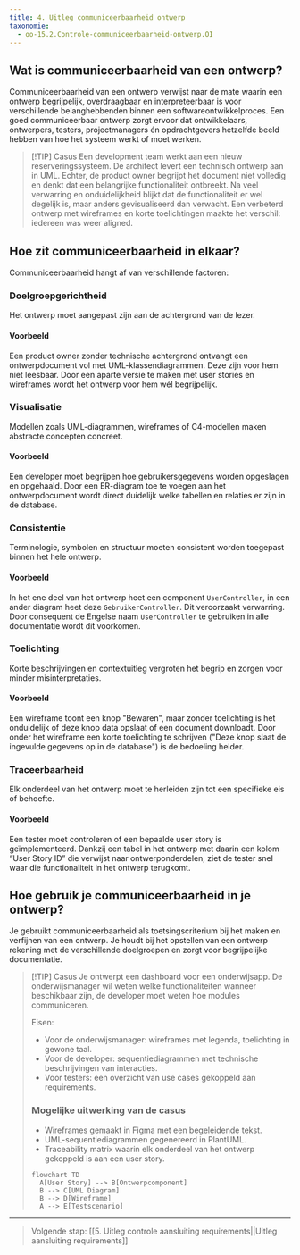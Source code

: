 ```yaml
---
title: 4. Uitleg communiceerbaarheid ontwerp
taxonomie:
  - oo-15.2.Controle-communiceerbaarheid-ontwerp.OI
---
```


## Wat is communiceerbaarheid van een ontwerp?
Communiceerbaarheid van een ontwerp verwijst naar de mate waarin een ontwerp begrijpelijk, overdraagbaar en interpreteerbaar is voor verschillende belanghebbenden binnen een softwareontwikkelproces. Een goed communiceerbaar ontwerp zorgt ervoor dat ontwikkelaars, ontwerpers, testers, projectmanagers én opdrachtgevers hetzelfde beeld hebben van hoe het systeem werkt of moet werken.

> [!TIP] Casus
> Een development team werkt aan een nieuw reserveringssysteem. De architect levert een technisch ontwerp aan in UML. Echter, de product owner begrijpt het document niet volledig en denkt dat een belangrijke functionaliteit ontbreekt. Na veel verwarring en onduidelijkheid blijkt dat de functionaliteit er wel degelijk is, maar anders gevisualiseerd dan verwacht. Een verbeterd ontwerp met wireframes en korte toelichtingen maakte het verschil: iedereen was weer aligned.

## Hoe zit communiceerbaarheid in elkaar?
Communiceerbaarheid hangt af van verschillende factoren:

### Doelgroepgerichtheid  
Het ontwerp moet aangepast zijn aan de achtergrond van de lezer.  

#### Voorbeeld  
Een product owner zonder technische achtergrond ontvangt een ontwerpdocument vol met UML-klassendiagrammen. Deze zijn voor hem niet leesbaar. Door een aparte versie te maken met user stories en wireframes wordt het ontwerp voor hem wél begrijpelijk.

### Visualisatie  
Modellen zoals UML-diagrammen, wireframes of C4-modellen maken abstracte concepten concreet.  

#### Voorbeeld  
Een developer moet begrijpen hoe gebruikersgegevens worden opgeslagen en opgehaald. Door een ER-diagram toe te voegen aan het ontwerpdocument wordt direct duidelijk welke tabellen en relaties er zijn in de database.

### Consistentie  
Terminologie, symbolen en structuur moeten consistent worden toegepast binnen het hele ontwerp.  

#### Voorbeeld  
In het ene deel van het ontwerp heet een component `UserController`, in een ander diagram heet deze `GebruikerController`. Dit veroorzaakt verwarring. Door consequent de Engelse naam `UserController` te gebruiken in alle documentatie wordt dit voorkomen.

### Toelichting  
Korte beschrijvingen en contextuitleg vergroten het begrip en zorgen voor minder misinterpretaties.  

#### Voorbeeld  
Een wireframe toont een knop "Bewaren", maar zonder toelichting is het onduidelijk of deze knop data opslaat of een document downloadt. Door onder het wireframe een korte toelichting te schrijven ("Deze knop slaat de ingevulde gegevens op in de database") is de bedoeling helder.

### Traceerbaarheid  
Elk onderdeel van het ontwerp moet te herleiden zijn tot een specifieke eis of behoefte.  

#### Voorbeeld  
Een tester moet controleren of een bepaalde user story is geïmplementeerd. Dankzij een tabel in het ontwerp met daarin een kolom “User Story ID” die verwijst naar ontwerponderdelen, ziet de tester snel waar die functionaliteit in het ontwerp terugkomt.

## Hoe gebruik je communiceerbaarheid in je ontwerp?
Je gebruikt communiceerbaarheid als toetsingscriterium bij het maken en verfijnen van een ontwerp. Je houdt bij het opstellen van een ontwerp rekening met de verschillende doelgroepen en zorgt voor begrijpelijke documentatie.

> [!TIP] Casus
> Je ontwerpt een dashboard voor een onderwijsapp. De onderwijsmanager wil weten welke functionaliteiten wanneer beschikbaar zijn, de developer moet weten hoe modules communiceren.  
> 
> Eisen:
> - Voor de onderwijsmanager: wireframes met legenda, toelichting in gewone taal.
> - Voor de developer: sequentiediagrammen met technische beschrijvingen van interacties.
> - Voor testers: een overzicht van use cases gekoppeld aan requirements.
> 
> ### Mogelijke uitwerking van de casus
> - Wireframes gemaakt in Figma met een begeleidende tekst.
> - UML-sequentiediagrammen gegenereerd in PlantUML.
> - Traceability matrix waarin elk onderdeel van het ontwerp gekoppeld is aan een user story.
> 
> ```mermaid
> flowchart TD
>   A[User Story] --> B[Ontwerpcomponent]
>   B --> C[UML Diagram]
>   B --> D[Wireframe]
>   A --> E[Testscenario]
> ```

---

> Volgende stap: [[5. Uitleg controle aansluiting requirements||Uitleg aansluiting requirements]]